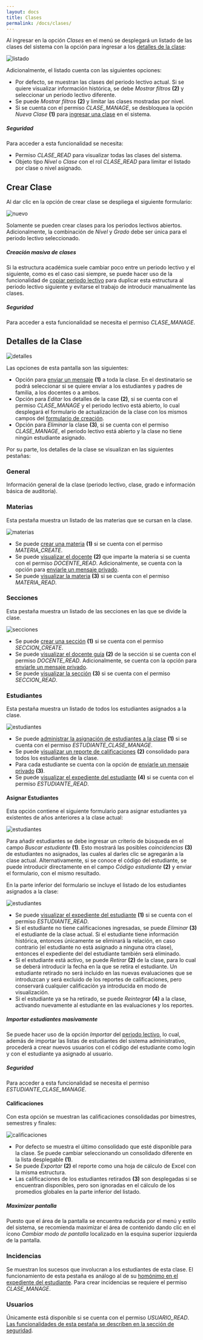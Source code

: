 ```yaml
---
layout: docs
title: Clases
permalink: /docs/clases/
---
```


Al ingresar en la opción *Clases* en el menú se desplegará un listado de las clases del sistema con la opción para ingresar a
los [detalles de la clase](#detalles_de_la_clase):

![listado](/img/docs/clases_index.png)

Adicionalmente, el listado cuenta con las siguientes opciones:

- Por defecto, se muestran las clases del periodo lectivo actual. Si se quiere visualizar información histórica, se debe *Mostrar filtros* **(2)**
  y seleccionar un periodo lectivo diferente.
- Se puede *Mostrar filtros* **(2)** y limitar las clases mostradas por nivel.
- Si se cuenta con el permiso *CLASE_MANAGE*, se desbloquea la opción *Nueva Clase* **(1)** para [ingresar una clase](#crear_clase) en el sistema.

<div class="note info">
  <h5>Seguridad</h5>
  <p>Para acceder a esta funcionalidad se necesita:</p>
  <ul>
    <li>Permiso <i>CLASE_READ</i> para visualizar todas las clases del sistema.</li>
    <li>Objeto tipo <i>Nivel</i> o <i>Clase</i> con el rol <i>CLASE_READ</i> para limitar el listado por clase o nivel asignado.</li>
  </ul>
</div>

## Crear Clase

Al dar clic en la opción de crear clase se despliega el siguiente formulario:

![nuevo](/img/docs/clases_new.png)

Solamente se pueden crear clases para los periodos lectivos abiertos. Adicionalmente, la combinación de *Nivel* y *Grado* debe ser única 
para el periodo lectivo seleccionado.

<div class="note">
  <h5>Creación masiva de clases</h5>
  <p>Si la estructura académica suele cambiar poco entre un periodo lectivo y el siguiente, como es el caso casi siempre, se puede hacer uso de 
    la funcionalidad de <a href="/docs/periodo_lectivos/#copiar">copiar periodo lectivo</a> para duplicar esta estructura al periodo lectivo siguiente y 
    evitarse el trabajo de introducir manualmente las clases.</p>
</div>

<div class="note info">
  <h5>Seguridad</h5>
  <p>Para acceder a esta funcionalidad se necesita el permiso <i>CLASE_MANAGE</i>.</p>
</div>

## Detalles de la Clase

![detalles](/img/docs/clases_show.png)

Las opciones de esta pantalla son las siguientes:

- Opción para [enviar un mensaje](/docs/mensajes/#crear_mensaje) **(1)** a toda la clase. En el destinatario se podrá seleccionar si se quiere
  enviar a los estudiantes y padres de familia, a los docentes o a ambos.
- Opción para *Editar* los detalles de la case **(2)**, si se cuenta con el permiso *CLASE_MANAGE* y el periodo lectivo está abierto, 
  lo cual desplegará el formulario de actualización de la clase con los mismos campos del [formulario de creación](#crear_clase).
- Opción para *Eliminar* la clase **(3)**, si se cuenta con el permiso *CLASE_MANAGE*, el periodo lectivo está abierto y la clase no tiene
  ningún estudiante asignado.

Por su parte, los detalles de la clase se visualizan en las siguientes pestañas:

### General

Información general de la clase (periodo lectivo, clase, grado e información básica de auditoría).

### Materias

Esta pestaña muestra un listado de las materias que se cursan en la clase.

![materias](/img/docs/clases_show_materias.png)

- Se puede [crear una materia](/docs/materias/#crear_materia) **(1)** si se cuenta con el permiso *MATERIA_CREATE*.
- Se puede [visualizar el docente](/docs/docentes/#expediente_del_docente) **(2)** que imparte la materia si se cuenta con el permiso *DOCENTE_READ*. Adicionalmente,
  se cuenta con la opción para [enviarle un mensaje privado](/docs/mensajes/#crear_mensaje).
- Se puede [visualizar la materia](/docs/materias/#detalles_de_la_materia) **(3)** si se cuenta con el permiso *MATERIA_READ*.

### Secciones

Esta pestaña muestra un listado de las secciones en las que se divide la clase.

![secciones](/img/docs/clases_show_secciones.png)

- Se puede [crear una sección](/docs/secciones/#crear_seccin) **(1)** si se cuenta con el permiso *SECCION_CREATE*.
- Se puede [visualizar el docente guía](/docs/docentes/#expediente_del_docente) **(2)** de la sección si se cuenta con el permiso *DOCENTE_READ*. Adicionalmente,
  se cuenta con la opción para [enviarle un mensaje privado](/docs/mensajes/#crear_mensaje).
- Se puede [visualizar la sección](/docs/secciones/#detalles_de_la_seccin) **(3)** si se cuenta con el permiso *SECCION_READ*.

### Estudiantes

Esta pestaña muestra un listado de todos los estudiantes asignados a la clase.

![estudiantes](/img/docs/clases_show_estudiantes.png)

- Se puede [administrar la asignación de estudiantes a la clase](#asignar_estudiantes) **(1)** si se cuenta con el permiso *ESTUDIANTE_CLASE_MANAGE*.
- Se puede [visualizar un reporte de calificaciones](#calificaciones) **(2)** consolidado para todos los estudiantes de la clase.
- Para cada estudiante se cuenta con la opción de [enviarle un mensaje privado](/docs/mensajes/#crear_mensaje) **(3)**.
- Se puede [visualizar el expediente del estudiante](/docs/estudiantes/#expediente_del_estudiante) **(4)** si se cuenta con el permiso *ESTUDIANTE_READ*.

#### Asignar Estudiantes

Esta opción contiene el siguiente formulario para asignar estudiantes ya existentes de años anteriores a la clase actual:

![estudiantes](/img/docs/clases_show_estudiantes_manage.png)

Para añadir estudiantes se debe ingresar un criterio de búsqueda en el campo *Buscar estudiante* **(1)**. Esto mostrará las posibles *coincidencias* **(3)**
de estudiantes no asignados, las cuales al darles clic se agregarán a la clase actual. Alternativamente, si se conoce el código del estudiante, se puede
introducir directamente en el campo *Código estudiante* **(2)** y enviar el formulario, con el mismo resultado.

En la parte inferior del formulario se incluye el listado de los estudiantes asignados a la clase:

![estudiantes](/img/docs/clases_show_estudiantes_manage_2.png)

- Se puede [visualizar el expediente del estudiante](/docs/estudiantes/#expediente_del_estudiante) **(1)** si se cuenta con el permiso *ESTUDIANTE_READ*.
- Si el estudiante no tiene calificaciones ingresadas, se puede *Eliminar* **(3)** el estudiante de la clase actual. Si el estudiante tiene información histórica, 
  entonces únicamente se eliminará la relación, en caso contrario (el estudiante no está asignado a ninguna otra clase), entonces el expediente del 
  del estudiante también será eliminado.
- Si el estudiante está activo, se puede *Retirar* **(2)** de la clase, para lo cual se deberá introducir la fecha en la que se retira el estudiante. Un estudiante
  retirado no será incluido en las nuevas evaluaciones que se introduzcan y será excluido de los reportes de calificaciones, pero conservará cualquier
  calificación ya introducida en modo de visualización.
- Si el estudiante ya se ha retirado, se puede *Reintegrar* **(4)** a la clase, activando nuevamente al estudiante en las evaluaciones y los reportes.

<div class="note">
  <h5>Importar estudiantes masivamente</h5>
  <p>Se puede hacer uso de la opción <i>Importar</i> del <a href="/docs/periodos_lectivos/#importar">periodo lectivo</a>, lo cual, además de importar las 
    listas de estudiantes del sistema administrativo, procederá a crear nuevos usuarios con el código del estudiante como login y con el estudiante ya 
    asignado al usuario.</p>
</div>

<div class="note info">
  <h5>Seguridad</h5>
  <p>Para acceder a esta funcionalidad se necesita el permiso <i>ESTUDIANTE_CLASE_MANAGE</i>.</p>
</div>

#### Calificaciones

Con esta opción se muestran las calificaciones consolidadas por bimestres, semestres y finales:

![calificaciones](/img/docs/clases_show_estudiantes_calificaciones.png)

- Por defecto se muestra el último consolidado que esté disponible para la clase. Se puede cambiar seleccionando un consolidado diferente en la lista desplegable **(1)**.
- Se puede *Exportar* **(2)** el reporte como una hoja de cálculo de Excel con la misma estructura.
- Las calificaciones de los estudiantes retirados **(3)** son desplegadas si se encuentran disponibles, pero son ignoradas en el cálculo de los promedios globales
  en la parte inferior del listado.

<div class="note">
  <h5>Maximizar pantalla</h5>
  <p>Puesto que el área de la pantalla se encuentra reducida por el menú y estilo del sistema, se recomienda maximizar el área de contenido dando clic en el 
    ícono <i>Cambiar modo de pantalla</i> localizado en la esquina superior izquierda de la pantalla.</p>
</div>

### Incidencias

Se muestran los sucesos que involucran a los estudiantes de esta clase. El funcionamiento de esta pestaña es análogo al de su 
[homónimo en el expediente del estudiante](/docs/estudiantes/#incidencias). Para crear incidencias se requiere el permiso *CLASE_MANAGE*.

### Usuarios

Únicamente está disponible si se cuenta con el permiso *USUARIO_READ*. [Las funcionalidades de esta pestaña se describen en la sección de seguridad](/docs/seguridad/#objetos).

